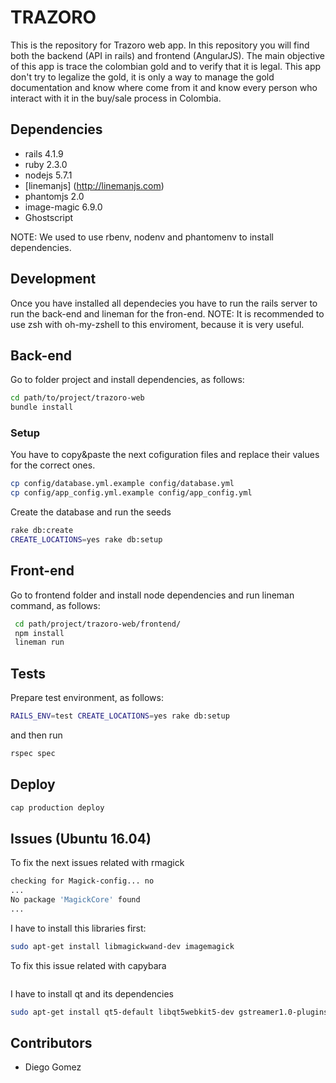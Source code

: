 TRAZORO
====

This is the repository for Trazoro web app. In this repository you will find both the backend (API in rails) and frontend (AngularJS). The main objective of this app is trace the colombian gold and to verify that it is legal. This app don't try to legalize the gold, it is only a way to manage the gold documentation and know where come from it and know every person who interact with it in the buy/sale process in Colombia.

## Dependencies

- rails 4.1.9
- ruby 2.3.0
- nodejs 5.7.1
- [linemanjs] (http://linemanjs.com)
- phantomjs 2.0
- image-magic 6.9.0
- Ghostscript 

NOTE: We used to use rbenv, nodenv and phantomenv to install dependencies.

## Development

Once you have installed all dependecies you have to run the rails server to run the back-end and lineman for the fron-end.
NOTE: It is recommended to use zsh with oh-my-zshell to this enviroment, because it is very useful.

## Back-end

Go to folder project and install dependencies, as follows:

```sh
cd path/to/project/trazoro-web
bundle install
```

### Setup

You have to copy&paste the next cofiguration files and replace their values for the correct ones.

```sh
cp config/database.yml.example config/database.yml
cp config/app_config.yml.example config/app_config.yml

```
Create the database and run the seeds

```sh
rake db:create
CREATE_LOCATIONS=yes rake db:setup
```

## Front-end

Go to frontend folder and install node dependencies and run lineman command, as follows:

```sh
 cd path/project/trazoro-web/frontend/
 npm install
 lineman run
```

## Tests

Prepare test environment, as follows:

```sh
RAILS_ENV=test CREATE_LOCATIONS=yes rake db:setup
```
and then run

```sh
rspec spec
```

## Deploy

```sh
cap production deploy
```

## Issues (Ubuntu 16.04)

To fix the next issues related with rmagick

```sh
checking for Magick-config... no
...
No package 'MagickCore' found
...
```

I have to install this libraries first:

```sh
sudo apt-get install libmagickwand-dev imagemagick
```

To fix this issue related with capybara

```sh
```

I have to install qt and its dependencies

```sh
sudo apt-get install qt5-default libqt5webkit5-dev gstreamer1.0-plugins-base gstreamer1.0-tools gstreamer1.0-x
```
## Contributors

- Diego Gomez
